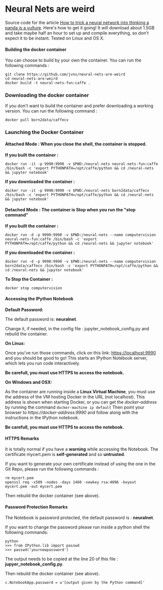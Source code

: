 # Neural Nets are weird

Source code for the article [How to trick a neural network into thinking a panda is a vulture](https://codewords.recurse.com/issues/five/why-do-neural-networks-think-a-panda-is-a-vulture). Here's how to get it going! It will download about 1.5GB and take maybe half an hour to set up and compile everything, so don't expect it to be instant. Tested on Linux and OS X.

#### Building the docker container
You can choose to build by your own the container. You can run the following commands :
```
git clone https://github.com/jvns/neural-nets-are-weird
cd neural-nets-are-weird
docker build -t neural-nets-fun:caffe .
```

### Downloading the docker container
If you don't want to build the container and prefer downloading a working version.
You can run the following command : 
```
docker pull born2data/caffecv
```

### Launching the Docker Container 

#### Attached Mode : When you close the shell, the container is stopped.
**If you built the container :**
```
docker run -it -p 9990:9990 -v $PWD:/neural-nets neural-nets-fun:caffe /bin/bash -c 'export PYTHONPATH=/opt/caffe/python && cd /neural-nets && jupyter notebook'
```

**If you downloaded the container :**
```
docker run -it -p 9990:9990 -v $PWD:/neural-nets born2data/caffecv /bin/bash -c 'export PYTHONPATH=/opt/caffe/python && cd /neural-nets && jupyter notebook'
```

#### Detached Mode : The container is Stop when you run the "stop command"
**If you built the container :**
```
docker run -d -p 9990:9990 -v $PWD:/neural-nets --name computervision neural-nets-fun:caffe /bin/bash -c 'export PYTHONPATH=/opt/caffe/python && cd /neural-nets && jupyter notebook'
```
**If you downloaded the container :**
```
docker run -d -p 9990:9990 -v $PWD:/neural-nets --name computervision born2data/caffecv /bin/bash -c 'export PYTHONPATH=/opt/caffe/python && cd /neural-nets && jupyter notebook'
```
**To Stop the Container :**
```
docker stop computervision
```

#### Accessing the IPython Notebook

**Default Password:** 

The default password is: **neuralnet**.

Change it, if needed, in the config file : jupyter_notebook_config.py and rebuild the container.

**On Linux:**

Once you've run those commands, click on this link: [https://localhost:9990](https://localhost:9990/) and you should be good to go! This starts an IPython Notebook server, which lets you run code interactively.

**Be carefull, you must use HTTPS to access the notebook.**

**On Windows and OSX:** 

As the container are running inside a **Linux Virtual Machine**, you must use the address of the VM hosting Docker in the URL (not localhost). This address is shown when starting Docker, or you can get the *docker-address* by running the command ````docker-machine ip default```` Then point your browser to *https://docker-address:9990* and follow along with the instructions in the IPython notebook.

**Be carefull, you must use HTTPS to access the notebook.**

#### HTTPS Remarks

It is totally normal if you have a **warning** while accessing the Notebook. The certificate mycert.pem is **self-generated** and so **untrusted**.

If you want to generate your own certificate instead of using the one in the Git Repo, please run the following commands :

```
rm mycert.pem
openssl req -x509 -nodes -days 1460 -newkey rsa:4096 -keyout mycert.pem -out mycert.pem
```

Then rebuild the docker container (see above).

#### Password Protection Remarks

The Notebook is password protected, the default password is : **neuralnet**.

If you want to change the password please run inside a python shell the following commands:
```
python
>>> from IPython.lib import passwd
>>> passwd('yournewpassword') 
```

The output needs to be copied at the line 20 of this file : **jupyer_notebook_config.py**.

Then rebuild the docker container (see above).
```
c.NotebookApp.password = u'[output given by the Python command]'
```

